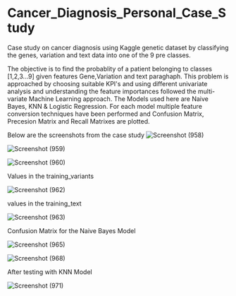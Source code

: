 # Cancer_Diagnosis_Personal_Case_Study
Case study on cancer diagnosis using Kaggle genetic dataset by classifying the genes, variation and text data into one of the 9 pre classes.

The objective is to find the probablity of a patient belonging to classes [1,2,3...9] given features Gene,Variation and text paraghaph. This problem is approached by choosing 
suitable KPI's and using different univariate analysis and understanding the feature importances followed the multi-variate Machine Learning approach. The Models used here are Naive Bayes, KNN & Logistic Regression. For each model multiple feature conversion techniques have been performed and Confusion Matrix, Precesion Matrix and Recall Matrixes are plotted.

Below are the screenshots from the case study 
![Screenshot (958)](https://user-images.githubusercontent.com/46881796/110837685-91229e80-82c7-11eb-9073-2f2c50325684.png)

![Screenshot (959)](https://user-images.githubusercontent.com/46881796/110838003-f70f2600-82c7-11eb-952a-e8998dec9ab7.png)

![Screenshot (960)](https://user-images.githubusercontent.com/46881796/110838126-1ad26c00-82c8-11eb-8efd-e5f787931dbf.png)

Values in the training_variants

![Screenshot (962)](https://user-images.githubusercontent.com/46881796/110838378-6422bb80-82c8-11eb-8491-9272c23850b9.png)

values in the training_text

![Screenshot (963)](https://user-images.githubusercontent.com/46881796/110838902-02168600-82c9-11eb-9251-057a79ea37e7.png)

Confusion Matrix for the Naive Bayes Model 

![Screenshot (965)](https://user-images.githubusercontent.com/46881796/110839376-7b15dd80-82c9-11eb-8fc9-5daafa32ba4f.png)


![Screenshot (968)](https://user-images.githubusercontent.com/46881796/110839541-ad273f80-82c9-11eb-8cfe-674ced1d03a6.png)

After testing with KNN Model 

![Screenshot (971)](https://user-images.githubusercontent.com/46881796/110839681-d8aa2a00-82c9-11eb-911a-c6f50477cc22.png)
